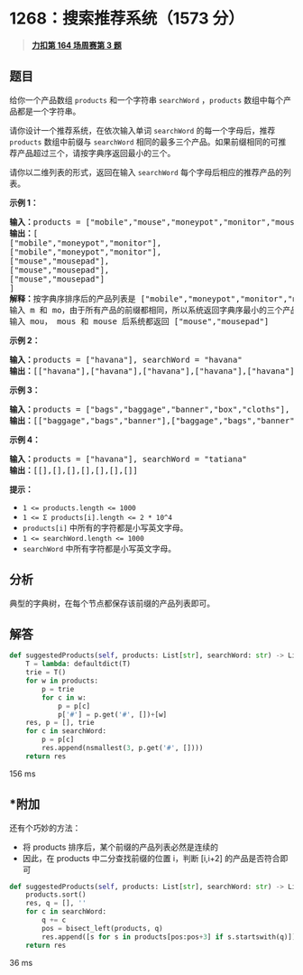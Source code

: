 # 1268：搜索推荐系统（1573 分）


> <u>**[力扣第 164 场周赛第 3 题](https://leetcode.cn/problems/search-suggestions-system/)**</u>

## 题目

<p>给你一个产品数组 <code>products</code> 和一个字符串 <code>searchWord</code> ，<code>products</code>  数组中每个产品都是一个字符串。</p>

<p>请你设计一个推荐系统，在依次输入单词 <code>searchWord</code> 的每一个字母后，推荐 <code>products</code> 数组中前缀与 <code>searchWord</code> 相同的最多三个产品。如果前缀相同的可推荐产品超过三个，请按字典序返回最小的三个。</p>

<p>请你以二维列表的形式，返回在输入 <code>searchWord</code> 每个字母后相应的推荐产品的列表。</p>



<p><strong>示例 1：</strong></p>

<pre><strong>输入：</strong>products = [&quot;mobile&quot;,&quot;mouse&quot;,&quot;moneypot&quot;,&quot;monitor&quot;,&quot;mousepad&quot;], searchWord = &quot;mouse&quot;
<strong>输出：</strong>[
[&quot;mobile&quot;,&quot;moneypot&quot;,&quot;monitor&quot;],
[&quot;mobile&quot;,&quot;moneypot&quot;,&quot;monitor&quot;],
[&quot;mouse&quot;,&quot;mousepad&quot;],
[&quot;mouse&quot;,&quot;mousepad&quot;],
[&quot;mouse&quot;,&quot;mousepad&quot;]
]
<strong>解释：</strong>按字典序排序后的产品列表是 [&quot;mobile&quot;,&quot;moneypot&quot;,&quot;monitor&quot;,&quot;mouse&quot;,&quot;mousepad&quot;]
输入 m 和 mo，由于所有产品的前缀都相同，所以系统返回字典序最小的三个产品 [&quot;mobile&quot;,&quot;moneypot&quot;,&quot;monitor&quot;]
输入 mou， mous 和 mouse 后系统都返回 [&quot;mouse&quot;,&quot;mousepad&quot;]
</pre>

<p><strong>示例 2：</strong></p>

<pre><strong>输入：</strong>products = [&quot;havana&quot;], searchWord = &quot;havana&quot;
<strong>输出：</strong>[[&quot;havana&quot;],[&quot;havana&quot;],[&quot;havana&quot;],[&quot;havana&quot;],[&quot;havana&quot;],[&quot;havana&quot;]]
</pre>

<p><strong>示例 3：</strong></p>

<pre><strong>输入：</strong>products = [&quot;bags&quot;,&quot;baggage&quot;,&quot;banner&quot;,&quot;box&quot;,&quot;cloths&quot;], searchWord = &quot;bags&quot;
<strong>输出：</strong>[[&quot;baggage&quot;,&quot;bags&quot;,&quot;banner&quot;],[&quot;baggage&quot;,&quot;bags&quot;,&quot;banner&quot;],[&quot;baggage&quot;,&quot;bags&quot;],[&quot;bags&quot;]]
</pre>

<p><strong>示例 4：</strong></p>

<pre><strong>输入：</strong>products = [&quot;havana&quot;], searchWord = &quot;tatiana&quot;
<strong>输出：</strong>[[],[],[],[],[],[],[]]
</pre>



<p><strong>提示：</strong></p>

<ul>
<li><code>1 &lt;= products.length &lt;= 1000</code></li>
<li><code>1 &lt;= &Sigma; products[i].length &lt;= 2 * 10^4</code></li>
<li><code>products[i]</code> 中所有的字符都是小写英文字母。</li>
<li><code>1 &lt;= searchWord.length &lt;= 1000</code></li>
<li><code>searchWord</code> 中所有字符都是小写英文字母。</li>
</ul>


## 分析

典型的字典树，在每个节点都保存该前缀的产品列表即可。

## 解答


```python
def suggestedProducts(self, products: List[str], searchWord: str) -> List[List[str]]:
	T = lambda: defaultdict(T)
	trie = T() 
	for w in products:
		p = trie
		for c in w:
			p = p[c]
			p['#'] = p.get('#', [])+[w]
	res, p = [], trie
	for c in searchWord:
		p = p[c]
		res.append(nsmallest(3, p.get('#', [])))
	return res
```
156 ms

## *附加

还有个巧妙的方法：
- 将 products 排序后，某个前缀的产品列表必然是连续的
- 因此，在 products 中二分查找前缀的位置 i，判断 [i,i+2] 的产品是否符合即可


```python
def suggestedProducts(self, products: List[str], searchWord: str) -> List[List[str]]:
	products.sort()
	res, q = [], ''
	for c in searchWord:
		q += c
		pos = bisect_left(products, q)
		res.append([s for s in products[pos:pos+3] if s.startswith(q)])
	return res
```
36 ms
